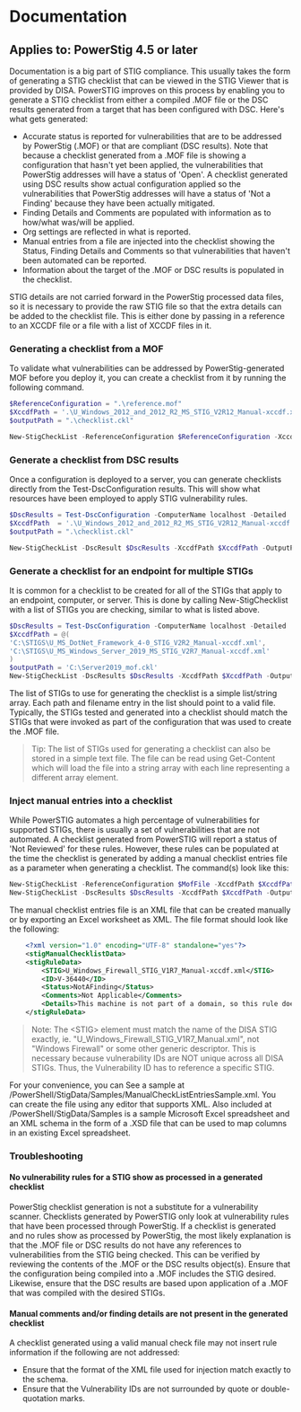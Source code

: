 # Documentation

## **Applies to: PowerStig 4.5 or later**

Documentation is a big part of STIG compliance. This usually takes the form of generating a STIG checklist that can be viewed in the STIG Viewer that is provided by DISA. PowerSTIG improves on this process by enabling you to generate a STIG checklist from either a compiled .MOF file or the DSC results generated from a target that has been configured with DSC. Here's what gets generated:

* Accurate status is reported for vulnerabilities that are to be addressed by PowerStig (.MOF) or that are compliant (DSC results). Note that because a checklist generated from a .MOF file is showing a configuration that hasn't yet been applied, the vulnerabilities that PowerStig addresses will have a status of 'Open'. A checklist generated using DSC results show actual configuration applied so the vulnerabilities that PowerStig addresses will have a status of 'Not a Finding' because they have been actually mitigated.
* Finding Details and Comments are populated with information as to how/what was/will be applied.
* Org settings are reflected in what is reported.
* Manual entries from a file are injected into the checklist showing the Status, Finding Details and Comments so that vulnerabilities that haven't been automated can be reported.
* Information about the target of the .MOF or DSC results is populated in the checklist.

STIG details are not carried forward in the PowerStig processed data files, so it is necessary to provide the raw STIG file so that the extra details can be added to the checklist file. This is either done by passing in a reference to an XCCDF file or a file with a list of XCCDF files in it.

### Generating a checklist from a MOF

To validate what vulnerabilities can be addressed by PowerStig-generated MOF before you deploy it, you can create a checklist from it by running the following command.

```powershell
$ReferenceConfiguration = ".\reference.mof"
$XccdfPath = '.\U_Windows_2012_and_2012_R2_MS_STIG_V2R12_Manual-xccdf.xml'
$outputPath = ".\checklist.ckl"

New-StigCheckList -ReferenceConfiguration $ReferenceConfiguration -XccdfPath $XccdfPath -OutputPath $outputPath
```

### Generate a checklist from DSC results

Once a configuration is deployed to a server, you can generate checklists directly from the Test-DscConfiguration results. This will show what resources have been employed to apply STIG vulnerability rules.

```powershell
$DscResults = Test-DscConfiguration -ComputerName localhost -Detailed
$XccdfPath  = '.\U_Windows_2012_and_2012_R2_MS_STIG_V2R12_Manual-xccdf.xml'
$outputPath = ".\checklist.ckl"

New-StigCheckList -DscResult $DscResults -XccdfPath $XccdfPath -OutputPath $outputPath
```

### Generate a checklist for an endpoint for multiple STIGs

It is common for a checklist to be created for all of the STIGs that apply to an endpoint, computer, or server. This is done by calling New-StigChecklist with a list of STIGs you are checking, similar to what is listed above.

```powershell
$DscResults = Test-DscConfiguration -ComputerName localhost -Detailed
$XccdfPath = @(
'C:\STIGS\U_MS_DotNet_Framework_4-0_STIG_V2R2_Manual-xccdf.xml',
'C:\STIGS\U_MS_Windows_Server_2019_MS_STIG_V2R7_Manual-xccdf.xml'
)
$outputPath = 'C:\Server2019_mof.ckl'
New-StigCheckList -DscResults $DscResults -XccdfPath $XccdfPath -OutputPath $outputPath
```

The list of STIGs to use for generating the checklist is a simple list/string array. Each path and filename entry in the list should point to a valid file. Typically, the STIGs tested and generated into a checklist should match the STIGs that were invoked as part of the configuration that was used to create the .MOF file.

> Tip: The list of STIGs used for generating a checklist can also be stored in a simple text file. The file can be read using Get-Content which will load the file into a string array with each line representing a different array element.

### Inject manual entries into a checklist

While PowerSTIG automates a high percentage of vulnerabilities for supported STIGs, there is usually a set of vulnerabilities that are not automated. A checklist generated from PowerSTIG will report a status of 'Not Reviewed' for these rules. However, these rules can be populated at the time the checklist is generated by adding a manual checklist entries file as a parameter when generating a checklist. The command(s) look like this:

```powershell
New-StigCheckList -ReferenceConfiguration $MofFile -XccdfPath $XccdfPath -OutputPath $outputPath -ManualChecklistEntries $ManualChecklistEntriesFile
New-StigCheckList -DscResults $DscResults -XccdfPath $XccdfPath -OutputPath $outputPath -ManualChecklistEntries $ManualChecklistEntriesFile
```

The manual checklist entries file is an XML file that can be created manually or by exporting an Excel worksheet as XML. The file format should look like the following:

```xml
    <?xml version="1.0" encoding="UTF-8" standalone="yes"?>
    <stigManualChecklistData>
    <stigRuleData>
        <STIG>U_Windows_Firewall_STIG_V1R7_Manual-xccdf.xml</STIG>
        <ID>V-36440</ID>
        <Status>NotAFinding</Status>
        <Comments>Not Applicable</Comments>
        <Details>This machine is not part of a domain, so this rule does not apply.</Details>
    </stigRuleData>
```

> Note: The \<STIG> element must match the name of the DISA STIG exactly, ie. "U_Windows_Firewall_STIG_V1R7_Manual.xml", not "Windows Firewall" or some other generic descriptor. This is necessary because vulnerability IDs are NOT unique across all DISA STIGs. Thus, the Vulnerability ID has to reference a specific STIG.

For your convenience, you can See a sample at /PowerShell/StigData/Samples/ManualCheckListEntriesSample.xml. You can create the file using any editor that supports XML. Also included at /PowerShell/StigData/Samples is a sample Microsoft Excel spreadsheet and an XML schema in the form of a .XSD file that can be used to map columns in an existing Excel spreadsheet.

### Troubleshooting

#### No vulnerability rules for a STIG show as processed in a generated checklist

PowerStig checklist generation is not a substitute for a vulnerability scanner. Checklists generated by PowerSTIG only look at vulnerability rules that have been processed through PowerStig. If a checklist is generated and no rules show as processed by PowerStig, the most likely explanation is that the .MOF file or DSC results do not have any references to vulnerabilities from the STIG being checked. This can be verified by reviewing the contents of the .MOF or the DSC results object(s). Ensure that the configuration being compiled into a .MOF includes the STIG desired. Likewise, ensure that the DSC results are based upon application of a .MOF that was compiled with the desired STIGs.

#### Manual comments and/or finding details are not present in the generated checklist

A checklist generated using a valid manual check file may not insert rule information if the following are not addressed:

* Ensure that the format of the XML file used for injection match exactly to the schema.
* Ensure that the Vulnerability IDs are not surrounded by quote or double-quotation marks.
